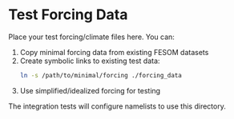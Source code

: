 # Test Forcing Data

Place your test forcing/climate files here. You can:

1. Copy minimal forcing data from existing FESOM datasets
2. Create symbolic links to existing test data:
   ```bash
   ln -s /path/to/minimal/forcing ./forcing_data
   ```
3. Use simplified/idealized forcing for testing

The integration tests will configure namelists to use this directory.
